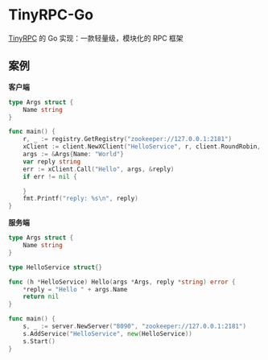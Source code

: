 # TinyRPC-Go

[TinyRPC](https://github.com/yj8023xx/tinyrpc) 的 Go 实现：一款轻量级，模块化的 RPC 框架



## 案例

**客户端**

```go
type Args struct {
	Name string
}

func main() {
	r, _ := registry.GetRegistry("zookeeper://127.0.0.1:2181")
	xClient := client.NewXClient("HelloService", r, client.RoundRobin, codec.Json)
	args := &Args{Name: "World"}
	var reply string
	err := xClient.Call("Hello", args, &reply)
	if err != nil {

	}
	fmt.Printf("reply: %s\n", reply)
}
```

**服务端**

```go
type Args struct {
	Name string
}

type HelloService struct{}

func (h *HelloService) Hello(args *Args, reply *string) error {
	*reply = "Hello " + args.Name
	return nil
}

func main() {
	s, _ := server.NewServer("8090", "zookeeper://127.0.0.1:2181")
	s.AddService("HelloService", new(HelloService))
	s.Start()
}
```

